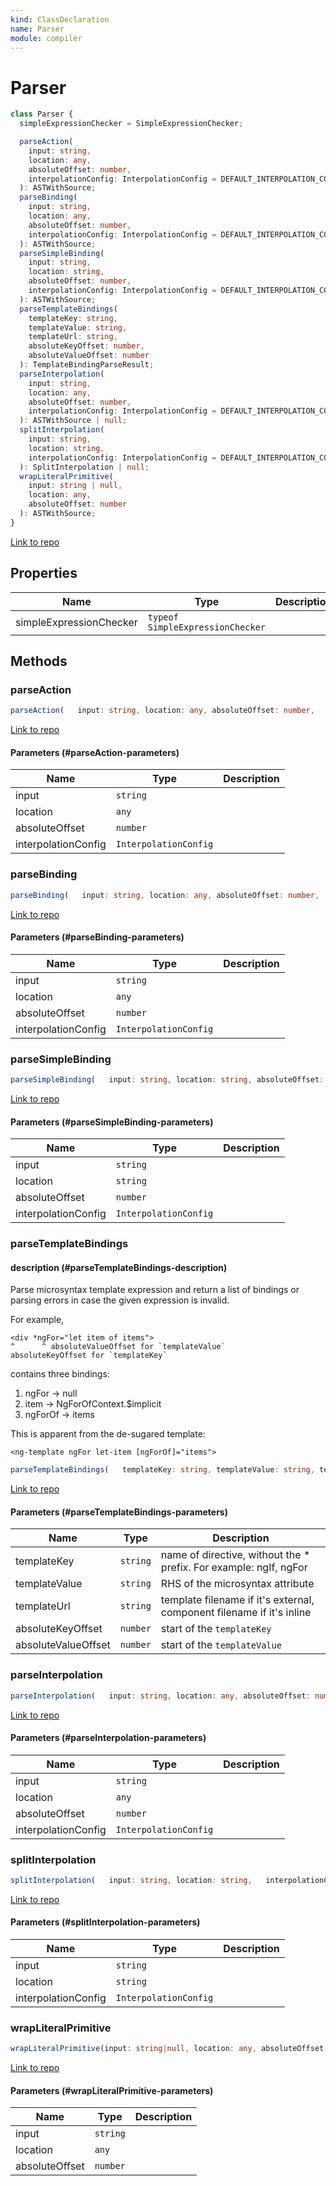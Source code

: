 ```yaml
---
kind: ClassDeclaration
name: Parser
module: compiler
---
```


# Parser

```ts
class Parser {
  simpleExpressionChecker = SimpleExpressionChecker;

  parseAction(
    input: string,
    location: any,
    absoluteOffset: number,
    interpolationConfig: InterpolationConfig = DEFAULT_INTERPOLATION_CONFIG
  ): ASTWithSource;
  parseBinding(
    input: string,
    location: any,
    absoluteOffset: number,
    interpolationConfig: InterpolationConfig = DEFAULT_INTERPOLATION_CONFIG
  ): ASTWithSource;
  parseSimpleBinding(
    input: string,
    location: string,
    absoluteOffset: number,
    interpolationConfig: InterpolationConfig = DEFAULT_INTERPOLATION_CONFIG
  ): ASTWithSource;
  parseTemplateBindings(
    templateKey: string,
    templateValue: string,
    templateUrl: string,
    absoluteKeyOffset: number,
    absoluteValueOffset: number
  ): TemplateBindingParseResult;
  parseInterpolation(
    input: string,
    location: any,
    absoluteOffset: number,
    interpolationConfig: InterpolationConfig = DEFAULT_INTERPOLATION_CONFIG
  ): ASTWithSource | null;
  splitInterpolation(
    input: string,
    location: string,
    interpolationConfig: InterpolationConfig = DEFAULT_INTERPOLATION_CONFIG
  ): SplitInterpolation | null;
  wrapLiteralPrimitive(
    input: string | null,
    location: any,
    absoluteOffset: number
  ): ASTWithSource;
}
```

[Link to repo](https://github.com/timdeschryver/angular/blob/master/packages/compiler/src/expression_parser/parser.ts#L40-L275)

## Properties

| Name                    | Type                             | Description |
| ----------------------- | -------------------------------- | ----------- |
| simpleExpressionChecker | `typeof SimpleExpressionChecker` |             |

## Methods

### parseAction

```ts
parseAction(   input: string, location: any, absoluteOffset: number,   interpolationConfig: InterpolationConfig = DEFAULT_INTERPOLATION_CONFIG): ASTWithSource;
```

[Link to repo](https://github.com/timdeschryver/angular/blob/master/packages/compiler/src/expression_parser/parser.ts#L47-L58)

#### Parameters (#parseAction-parameters)

| Name                | Type                  | Description |
| ------------------- | --------------------- | ----------- |
| input               | `string`              |             |
| location            | `any`                 |             |
| absoluteOffset      | `number`              |             |
| interpolationConfig | `InterpolationConfig` |             |

### parseBinding

```ts
parseBinding(   input: string, location: any, absoluteOffset: number,   interpolationConfig: InterpolationConfig = DEFAULT_INTERPOLATION_CONFIG): ASTWithSource;
```

[Link to repo](https://github.com/timdeschryver/angular/blob/master/packages/compiler/src/expression_parser/parser.ts#L60-L65)

#### Parameters (#parseBinding-parameters)

| Name                | Type                  | Description |
| ------------------- | --------------------- | ----------- |
| input               | `string`              |             |
| location            | `any`                 |             |
| absoluteOffset      | `number`              |             |
| interpolationConfig | `InterpolationConfig` |             |

### parseSimpleBinding

```ts
parseSimpleBinding(   input: string, location: string, absoluteOffset: number,   interpolationConfig: InterpolationConfig = DEFAULT_INTERPOLATION_CONFIG): ASTWithSource;
```

[Link to repo](https://github.com/timdeschryver/angular/blob/master/packages/compiler/src/expression_parser/parser.ts#L73-L83)

#### Parameters (#parseSimpleBinding-parameters)

| Name                | Type                  | Description |
| ------------------- | --------------------- | ----------- |
| input               | `string`              |             |
| location            | `string`              |             |
| absoluteOffset      | `number`              |             |
| interpolationConfig | `InterpolationConfig` |             |

### parseTemplateBindings

#### description (#parseTemplateBindings-description)

Parse microsyntax template expression and return a list of bindings or
parsing errors in case the given expression is invalid.

For example,

```
<div *ngFor="let item of items">
^      ^ absoluteValueOffset for `templateValue`
absoluteKeyOffset for `templateKey`
```

contains three bindings:

1. ngFor -> null
2. item -> NgForOfContext.\$implicit
3. ngForOf -> items

This is apparent from the de-sugared template:

```
<ng-template ngFor let-item [ngForOf]="items">
```

```ts
parseTemplateBindings(   templateKey: string, templateValue: string, templateUrl: string, absoluteKeyOffset: number,   absoluteValueOffset: number): TemplateBindingParseResult;
```

[Link to repo](https://github.com/timdeschryver/angular/blob/master/packages/compiler/src/expression_parser/parser.ts#L147-L158)

#### Parameters (#parseTemplateBindings-parameters)

| Name                | Type     | Description                                                           |
| ------------------- | -------- | --------------------------------------------------------------------- |
| templateKey         | `string` | name of directive, without the \* prefix. For example: ngIf, ngFor    |
| templateValue       | `string` | RHS of the microsyntax attribute                                      |
| templateUrl         | `string` | template filename if it's external, component filename if it's inline |
| absoluteKeyOffset   | `number` | start of the `templateKey`                                            |
| absoluteValueOffset | `number` | start of the `templateValue`                                          |

### parseInterpolation

```ts
parseInterpolation(   input: string, location: any, absoluteOffset: number,   interpolationConfig: InterpolationConfig = DEFAULT_INTERPOLATION_CONFIG): ASTWithSource|null;
```

[Link to repo](https://github.com/timdeschryver/angular/blob/master/packages/compiler/src/expression_parser/parser.ts#L160-L183)

#### Parameters (#parseInterpolation-parameters)

| Name                | Type                  | Description |
| ------------------- | --------------------- | ----------- |
| input               | `string`              |             |
| location            | `any`                 |             |
| absoluteOffset      | `number`              |             |
| interpolationConfig | `InterpolationConfig` |             |

### splitInterpolation

```ts
splitInterpolation(   input: string, location: string,   interpolationConfig: InterpolationConfig = DEFAULT_INTERPOLATION_CONFIG): SplitInterpolation   |null;
```

[Link to repo](https://github.com/timdeschryver/angular/blob/master/packages/compiler/src/expression_parser/parser.ts#L185-L219)

#### Parameters (#splitInterpolation-parameters)

| Name                | Type                  | Description |
| ------------------- | --------------------- | ----------- |
| input               | `string`              |             |
| location            | `string`              |             |
| interpolationConfig | `InterpolationConfig` |             |

### wrapLiteralPrimitive

```ts
wrapLiteralPrimitive(input: string|null, location: any, absoluteOffset: number): ASTWithSource;
```

[Link to repo](https://github.com/timdeschryver/angular/blob/master/packages/compiler/src/expression_parser/parser.ts#L221-L226)

#### Parameters (#wrapLiteralPrimitive-parameters)

| Name           | Type     | Description |
| -------------- | -------- | ----------- |
| input          | `string` |             |
| location       | `any`    |             |
| absoluteOffset | `number` |             |
